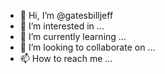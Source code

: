 - 👋 Hi, I’m @gatesbilljeff
- 👀 I’m interested in ...
- 🌱 I’m currently learning ...
- 💞️ I’m looking to collaborate on ...
- 📫 How to reach me ...

<!---
gatesbilljeff/gatesbilljeff is a ✨ special ✨ repository because its `README.md` (this file) appears on your GitHub profile.
You can click the Preview link to take a look at your changes.
--->
